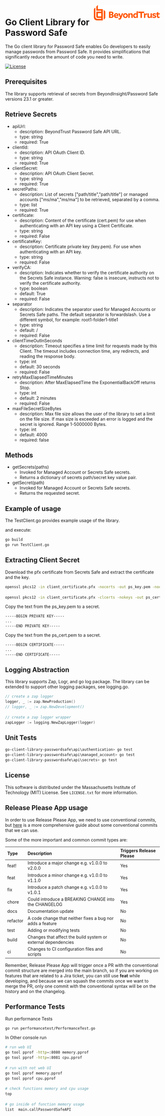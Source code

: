 <a href="https://www.beyondtrust.com">
    <img src="assets/beyondtrust_logo.svg" alt="BeyondTrust" title="BeyondTrust" align="right" height="50">
</a>

# Go Client Library for Password Safe

The Go client library for Password Safe enables Go developers to easily manage passwords from Password Safe. It provides simplifications that significantly reduce the amount of code you need to write.

[![License](https://img.shields.io/badge/license-MIT%20-brightgreen.svg)](LICENSE)

## Prerequisites

The library supports retrieval of secrets from BeyondInsight/Password Safe versions 23.1 or greater.

## Retrieve Secrets

- apiUrl:
  - description: BeyondTrust Password Safe API URL.
  - type: string
  - required: True
- clientId:
  - description: API OAuth Client ID.
  - type: string
  - required: True
- clientSecret:
  - description: API OAuth Client Secret.
  - type: string
  - required: True
- secretPaths:
  - description: List of secrets ["path/title","path/title"] or managed accounts ["ms/ma","ms/ma"] to be retrieved, separated by a comma.
  - type: list
  - required: True
- certificate:
  - description: Content of the certificate (cert.pem) for use when authenticating with an API key using a Client Certificate.
  - type: string
  - required: False
- certificateKey:
  - description: Certificate private key (key.pem). For use when authenticating with an API key.
  - type: string
  - required: False
- verifyCA:
  - description: Indicates whether to verify the certificate authority on the Secrets Safe instance. Warning: false is insecure, instructs not to verify the certificate authority.
  - type: boolean
  - default: True
  - required: False
- separator
  - description: Indicates the separator used for Managed Accounts or Secrets Safe paths. The default separator is forwardslash. Use a different symbol, for example: root1-folder1-title1
  - type: string
  - default: /
  - required: False
- clientTimeOutInSeconds
  - description: Timeout specifies a time limit for requests made by this Client. The timeout includes connection time, any redirects, and reading the response body.
  - type: int
  - default: 30 seconds
  - required: False
- retryMaxElapsedTimeMinutes
  - description: After MaxElapsedTime the ExponentialBackOff returns Stop.
  - type: int
  - default: 2 minutes
  - required: False
- maxFileSecretSizeBytes
  - description: Max file size allows the user of the library to set a limit on the file size. If max size is exceeded an error is logged and the secret is ignored. Range 1-5000000 Bytes.
  - type: int
  - default: 4000
  - required: false

## Methods

- getSecrets(paths)
  - Invoked for Managed Account or Secrets Safe secrets.
  - Returns a dictionary of secrets path/secret key value pair.
- getSecret(path)
  - Invoked for Managed Account or Secrets Safe secrets.
  - Returns the requested secret.

## Example of usage

The TestClient.go provides example usage of the library.

and execute:

```bash
go build
go run TestClient.go
```

## Extracting Client Secret

Download the pfx certificate from Secrets Safe and extract the certificate and the key.

```bash
openssl pkcs12 -in client_certificate.pfx -nocerts -out ps_key.pem -nodes

openssl pkcs12 -in client_certificate.pfx -clcerts -nokeys -out ps_cert.pem
```

Copy the text from the ps_key.pem to a secret.

```text
-----BEGIN PRIVATE KEY-----
...
-----END PRIVATE KEY-----
```

Copy the text from the ps_cert.pem to a secret.

```text
-----BEGIN CERTIFICATE-----
...
-----END CERTIFICATE-----
```

## Logging Abstraction

This library supports Zap, Logr, and go log package. The library can be extended to support other logging packages, see logging.go.

```go
// create a zap logger
logger, _ := zap.NewProduction()
// logger, _ := zap.NewDevelopment()

// create a zap logger wrapper
zapLogger := logging.NewZapLogger(logger)
```

## Unit Tests

```bash
go-client-library-passwordsafe\api\authentication> go test
go-client-library-passwordsafe\api\managed_account> go test
go-client-library-passwordsafe\api\secrets> go test
```

## License

This software is distributed under the Massachusetts Institute of Technology (MIT) License. See `LICENSE.txt` for more information.

## Release Please App usage

In order to use Release Please App, we need to use conventional commits, but [here](https://github.com/angular/angular/blob/22b96b9/CONTRIBUTING.md#type) is a more comprehensive guide about some conventional commits that we can use.

Some of the more important and common commit types are:

| Type     | Description                                                   | Triggers Release Please |
| :------- | :------------------------------------------------------------ | :---------------------- |
| feat!    | Introduce a major change e.g. v1.0.0 to v2.0.0                | Yes                     |
| feat     | Introduce a minor change e.g. v1.0.0 to v1.1.0                | Yes                     |
| fix      | Introduce a patch change e.g. v1.0.0 to v1.0.1                | Yes                     |
| chore    | Could introduce a BREAKING CHANGE into the CHANGELOG          | Yes                     |
| docs     | Documentation update                                          | No                      |
| refactor | A code change that neither fixes a bug nor adds a feature     | No                      |
| test     | Adding or modifying tests                                     | No                      |
| build    | Changes that affect the build system or external dependencies | No                      |
| ci       | Changes to CI configuration files and scripts                 | No                      |

Remember, Release Please App will trigger once a PR with the conventional commit structure are merged into the main branch, so if you are working on features that are related to a Jira ticket, you can still use **feat** while developing, and because we can squash the commits once we want to merge the PR, only one commit with the conventional syntax will be on the history and on the changelog.

## Performance Tests

Run performance Tests

```bash
go run performancetest/PerformanceTest.go
```

In Other console run

```bash
# run web UI
go tool pprof -http=:8080 memory.pprof
go tool pprof -http=:8081 cpu.pprof

# run with not web UI
go tool pprof memory.pprof
go tool pprof cpu.pprof

# check functions memory and cpu usage
top

# go inside of function memory usage
list  main.callPasswordSafeAPI
```
